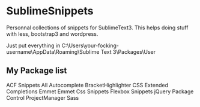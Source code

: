 SublimeSnippets
===============

Personnal collections of snippets for SublimeText3. This helps doing stuff with less, bootstrap3 and wordpress. 

Just put everything in C:\Users\your-focking-username\AppData\Roaming\Sublime Text 3\Packages\User

My Package list
---------------
ACF Snippets
All Autocomplete
BracketHighlighter
CSS Extended Completions
Emmet
Emmet Css Snippets
Flexbox Snippets
jQuery
Package Control
ProjectManager
Sass
